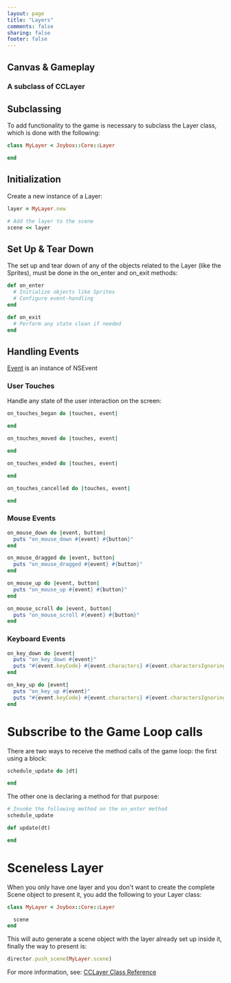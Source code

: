 ```yaml
---
layout: page
title: "Layers"
comments: false
sharing: false
footer: false
---
```


## Canvas & Gameplay
### A subclass of CCLayer

## Subclassing

To add functionality to the game is necessary to subclass the Layer class, which is done with the following:

``` ruby
class MyLayer < Joybox::Core::Layer

end
```

## Initialization

Create a new instance of a Layer:

``` ruby
layer = MyLayer.new

# Add the layer to the scene
scene << layer
```

## Set Up & Tear Down
The set up and tear down of any of the objects related to the Layer (like the Sprites), must be done in the on_enter and on_exit methods:

``` ruby
def on_enter
  # Initialize objects like Sprites
  # Configure event-handling
end

def on_exit
  # Perform any state clean if needed
end
```

## Handling Events

[Event](https://developer.apple.com/library/mac/#documentation/Cocoa/Reference/ApplicationKit/Classes/NSEvent_Class/Reference/Reference.html) is an instance of NSEvent

### User Touches

Handle any state of the user interaction on the screen:

```ruby
on_touches_began do |touches, event|

end

on_touches_moved do |touches, event|

end

on_touches_ended do |touches, event|

end

on_touches_cancelled do |touches, event|

end
```

### Mouse Events

```ruby
on_mouse_down do |event, button|
  puts "on_mouse_down #{event} #{button}"
end

on_mouse_dragged do |event, button|
  puts "on_mouse_dragged #{event} #{button}"
end

on_mouse_up do |event, button|
  puts "on_mouse_up #{event} #{button}"
end

on_mouse_scroll do |event, button|
  puts "on_mouse_scroll #{event} #{button}"
end
```

### Keyboard Events

```ruby
on_key_down do |event|
  puts "on_key_down #{event}"
  puts "#{event.keyCode} #{event.characters} #{event.charactersIgnoringModifiers} #{event.modifierFlags}"
end

on_key_up do |event|
  puts "on_key_up #{event}"
  puts "#{event.keyCode} #{event.characters} #{event.charactersIgnoringModifiers} #{event.modifierFlags}"
end
```

# Subscribe to the Game Loop calls

There are two ways to receive the method calls of the game loop: the first using a block:

```ruby
schedule_update do |dt|

end
```

The other one is declaring a method for that purpose:
```ruby
# Invoke the following method on the on_enter method
schedule_update

def update(dt)

end
```

# Sceneless Layer
When you only have one layer and you don't want to create the complete Scene object to present it, you add the following to your Layer class:

``` ruby
class MyLayer < Joybox::Core::Layer

  scene
end
```

This will auto generate a scene object with the layer already set up inside it, finally the way to present is:

``` ruby
director.push_scene(MyLayer.scene)
```

For more information, see: [CCLayer Class Reference](http://www.cocos2d-iphone.org/api-ref/2.1.0/interface_c_c_layer.html)